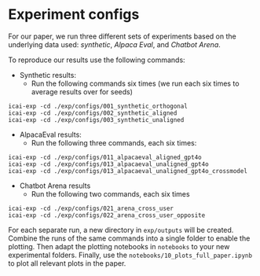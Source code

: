 # Experiment configs

For our paper, we run three different sets of experiments based on the underlying data used: *synthetic*, *Alpaca Eval*, and *Chatbot Arena*.

To reproduce our results use the following commands:

- Synthetic results:
  - Run the following commands six times (we run each six times to average results over for seeds)
```
icai-exp -cd ./exp/configs/001_synthetic_orthogonal
icai-exp -cd ./exp/configs/002_synthetic_aligned
icai-exp -cd ./exp/configs/003_synthetic_unaligned
```

- AlpacaEval results:
  - Run the following three commands, each six times:
```
icai-exp -cd ./exp/configs/011_alpacaeval_aligned_gpt4o
icai-exp -cd ./exp/configs/013_alpacaeval_unaligned_gpt4o
icai-exp -cd ./exp/configs/013_alpacaeval_unaligned_gpt4o_crossmodel
```

- Chatbot Arena results
  - Run the following two commands, each six times
```
icai-exp -cd ./exp/configs/021_arena_cross_user
icai-exp -cd ./exp/configs/022_arena_cross_user_opposite
```

For each separate run, a new directory in `exp/outputs` will be created. Combine the runs of the same commands into a single folder to enable the plotting. Then adapt the plotting notebooks in `notebooks` to your new experimental folders. Finally, use the `notebooks/10_plots_full_paper.ipynb` to plot all relevant plots in the paper.
